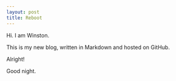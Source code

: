 ```yaml
---
layout: post
title: Reboot
---
```


Hi. I am Winston. 

This is my new blog, written in Markdown and hosted on GitHub.

Alright!

Good night.


